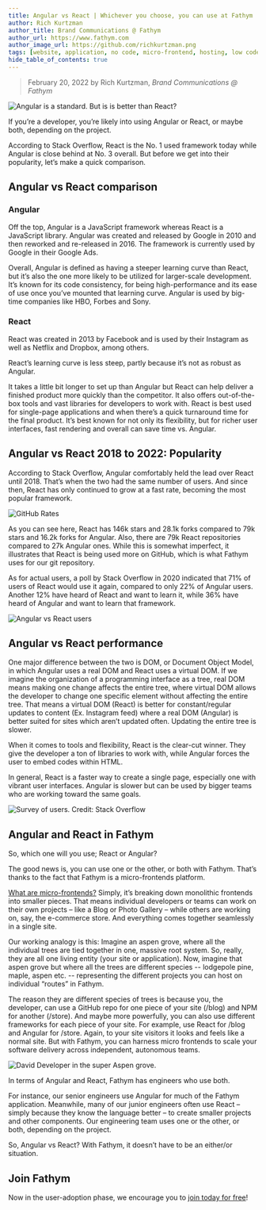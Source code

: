 ```yaml
---
title: Angular vs React | Whichever you choose, you can use at Fathym
author: Rich Kurtzman
author_title: Brand Communications @ Fathym
author_url: https://www.fathym.com
author_image_url: https://github.com/richkurtzman.png
tags: [website, application, no code, micro-frontend, hosting, low code]
hide_table_of_contents: true
---
```


> February 20, 2022 by Rich Kurtzman, _Brand Communications @ Fathym_

![Angular is a standard. But is is better than React?](/img/angularcode.jpeg)

If you’re a developer, you’re likely into using Angular or React, or maybe both, depending on the project.  

According to Stack Overflow, React is the No. 1 used framework today while Angular is close behind at No. 3 overall. But before we get into their popularity, let’s make a quick comparison.  

## Angular vs React comparison  

### Angular 

Off the top, Angular is a JavaScript framework whereas React is a JavaScript library. Angular was created and released by Google in 2010 and then reworked and re-released in 2016. The framework is currently used by Google in their Google Ads.  

Overall, Angular is defined as having a steeper learning curve than React, but it’s also the one more likely to be utilized for larger-scale development. It’s known for its code consistency, for being high-performance and its ease of use once you’ve mounted that learning curve. Angular is used by big-time companies like HBO, Forbes and Sony.  

### React 

React was created in 2013 by Facebook and is used by their Instagram as well as Netflix and Dropbox, among others.  

React’s learning curve is less steep, partly because it’s not as robust as Angular.  

It takes a little bit longer to set up than Angular but React can help deliver a finished product more quickly than the competitor. It also offers out-of-the-box tools and vast libraries for developers to work with. React is best used for single-page applications and when there’s a quick turnaround time for the final product. It’s best known for not only its flexibility, but for richer user interfaces, fast rendering and overall can save time vs. Angular.  

## Angular vs React 2018 to 2022: Popularity 

According to Stack Overflow, Angular comfortably held the lead over React until 2018. That’s when the two had the same number of users. And since then, React has only continued to grow at a fast rate, becoming the most popular framework.  

![GitHub Rates](/img/githubratesangularreact.png)

As you can see here, React has 146k stars and 28.1k forks compared to 79k stars and 16.2k forks for Angular. Also, there are 79k React repositories compared to 27k Angular ones. While this is somewhat imperfect, it illustrates that React is being used more on GitHub, which is what Fathym uses for our git repository.  

As for actual users, a poll by Stack Overflow in 2020 indicated that 71% of users of React would use it again, compared to only 22% of Angular users. Another 12% have heard of React and want to learn it, while 36% have heard of Angular and want to learn that framework.  

![Angular vs React users](/img/angularvsreactusage.png)

## Angular vs React performance 

One major difference between the two is DOM, or Document Object Model, in which Angular uses a real DOM and React uses a virtual DOM. If we imagine the organization of a programming interface as a tree, real DOM means making one change affects the entire tree, where virtual DOM allows the developer to change one specific element without affecting the entire tree. That means a virtual DOM (React) is better for constant/regular updates to content (Ex. Instagram feed) where a real DOM (Angular) is better suited for sites which aren’t updated often. Updating the entire tree is slower. 

When it comes to tools and flexibility, React is the clear-cut winner. They give the developer a ton of libraries to work with, while Angular forces the user to embed codes within HTML.  

In general, React is a faster way to create a single page, especially one with vibrant user interfaces. Angular is slower but can be used by bigger teams who are working toward the same goals. 

![Survey of users. Credit: Stack Overflow](/img/surveyusers.png)

## Angular and React in Fathym 

So, which one will you use; React or Angular?  

The good news is, you can use one or the other, or both with Fathym. That’s thanks to the fact that Fathym is a micro-frontends platform.  

[What are micro-frontends?](https://www.fathym.com/blog/articles/2022/february/2022-02-14-fathym-vs-netlify-and-vercel-micro-frontends) Simply, it’s breaking down monolithic frontends into smaller pieces. That means individual developers or teams can work on their own projects – like a Blog or Photo Gallery – while others are working on, say, the e-commerce store. And everything comes together seamlessly in a single site. 

Our working analogy is this: Imagine an aspen grove, where all the individual trees are tied together in one, massive root system. So, really, they are all one living entity (your site or application). Now, imagine that aspen grove but where all the trees are different species -- lodgepole pine, maple, aspen etc. -- representing the different projects you can host on individual “routes” in Fathym.  

The reason they are different species of trees is because you, the developer, can use a GitHub repo for one piece of your site (/blog) and NPM for another (/store). And maybe more powerfully, you can also use different frameworks for each piece of your site. For example, use React for /blog and Angular for /store. Again, to your site visitors it looks and feels like a normal site. But with Fathym, you can harness micro frontends to scale your software delivery across independent, autonomous teams. 

![David Developer in the super Aspen grove.](/img/DavidDeveloper.PNG)

In terms of Angular and React, Fathym has engineers who use both. 

For instance, our senior engineers use Angular for much of the Fathym application. Meanwhile, many of our junior engineers often use React – simply because they know the language better – to create smaller projects and other components. Our engineering team uses one or the other, or both, depending on the project. 

So, Angular vs React? With Fathym, it doesn’t have to be an either/or situation.  

## Join Fathym  

Now in the user-adoption phase, we encourage you to [join today for free](https://auth.fathym.com/fathymcloudprd.onmicrosoft.com/oauth2/v2.0/authorize?p=b2c_1_sign_up_sign_in&client_id=98f014f1-2547-4bcc-a583-3edc8f1190f2&redirect_uri=https%3A%2F%2Fwww.lowcodeunit.com%2F.oauth%2FB2C_1_SIGN_UP_SIGN_IN&response_type=id_token&scope=openid%20profile&response_mode=form_post&nonce=637789907534834707.OWNhMWZkZGMtODQ2NC00YTg0LWFjZWQtYjlkNzg0YTIzMDhkYTcxMzVkZmYtN2E2Mi00ZDRlLWIxODQtZjMxMjBkNWI2OTEx&state=CfDJ8C5COa2dn0dMrEVjdLxcXm-FCakeBxrXIOHa_lF_u0ckh9rvLFuKJ30MWBprExUQA_N5HmWWWPdxqWlni-KFqpg_jVjPahrQdGw79U0sMBN8dTvgrlAMeT9--L-7VgMBsZfFPAho9dcKUN1jO6lAaxL13PM1_vGer-vJc6tcpigRpNr5jcHtitGIKjexLmQqkIslp3MFKCKAi-5IiVd3JbpibPm4gbmDQpYtgstmG9SSlpjvEqJk_2AIqtMHkiojK3kE4WSc5mcYS3FQ3hiRqVQRPlL3jI7U3bUsqGYtLuoJr_St6mGBbHvGmB6M0MCeFn_G5LDsRzyHZhBWf9a1qo6dktz_kEcsAahYPLWjAI_2&x-client-SKU=ID_NETSTANDARD2_0&x-client-ver=6.11.1.0)!
 

